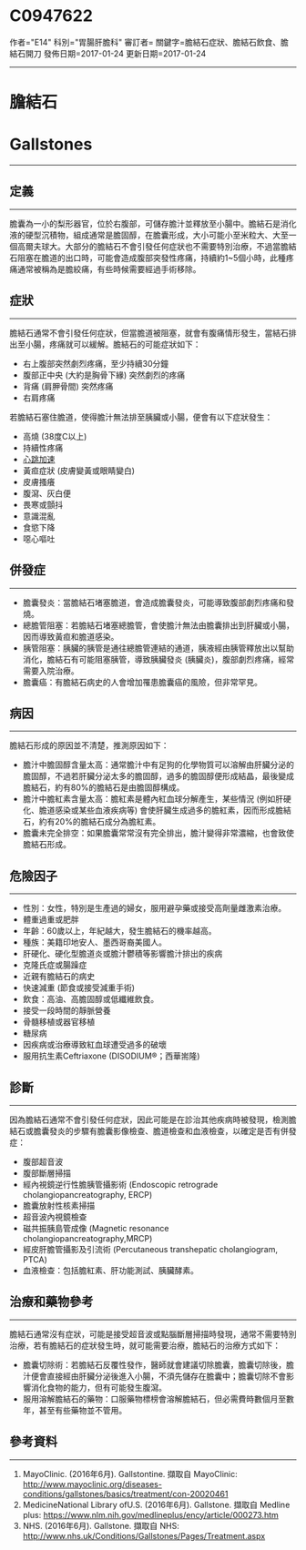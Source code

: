 # C0947622
作者="E14"
科別="胃腸肝膽科"
審訂者=
關鍵字=膽結石症狀、膽結石飲食、膽結石開刀
發佈日期=2017-01-24
更新日期=2017-01-24

----------
# 膽結石
# Gallstones
----------
## 定義
----------

膽囊為一小的梨形器官，位於右腹部，可儲存膽汁並釋放至小腸中。膽結石是消化液的硬型沉積物，組成通常是膽固醇，在膽囊形成，大小可能小至米粒大、大至一個高爾夫球大。大部分的膽結石不會引發任何症狀也不需要特別治療，不過當膽結石阻塞在膽道的出口時，可能會造成腹部突發性疼痛，持續約1~5個小時，此種疼痛通常被稱為是膽絞痛，有些時候需要經過手術移除。

## 症狀
----------

膽結石通常不會引發任何症狀，但當膽道被阻塞，就會有腹痛情形發生，當結石排出至小腸，疼痛就可以緩解。膽結石的可能症狀如下：

- 右上腹部突然劇烈疼痛，至少持續30分鐘
- 腹部正中央 (大約是胸骨下緣) 突然劇烈的疼痛
- 背痛 (肩胛骨間) 突然疼痛
- 右肩疼痛

若膽結石塞住膽道，使得膽汁無法排至胰臟或小腸，便會有以下症狀發生：

- 高燒 (38度C以上) 
- 持續性疼痛
- [心跳加速](C0039231-01)
- 黃疸症狀 (皮膚變黃或眼睛變白) 
- 皮膚搔癢
- 腹瀉、灰白便
- 畏寒或顫抖
- 意識混亂
- 食慾下降
- 噁心嘔吐
## 併發症
----------
- 膽囊發炎：當膽結石堵塞膽道，會造成膽囊發炎，可能導致腹部劇烈疼痛和發燒。
- 總膽管阻塞：若膽結石堵塞總膽管，會使膽汁無法由膽囊排出到肝臟或小腸，因而導致黃疸和膽道感染。
- 胰管阻塞：胰臟的胰管是通往總膽管連結的通道，胰液經由胰管釋放出以幫助消化，膽結石有可能阻塞胰管，導致胰臟發炎 (胰臟炎)，腹部劇烈疼痛，經常需要入院治療。
- 膽囊癌：有膽結石病史的人會增加罹患膽囊癌的風險，但非常罕見。
## 病因
----------

膽結石形成的原因並不清楚，推測原因如下：

- 膽汁中膽固醇含量太高：通常膽汁中有足狗的化學物質可以溶解由肝臟分泌的膽固醇，不過若肝臟分泌太多的膽固醇，過多的膽固醇便形成結晶，最後變成膽結石，約有80%的膽結石是由膽固醇構成。
- 膽汁中膽紅素含量太高：膽紅素是體內紅血球分解產生，某些情況 (例如肝硬化、膽道感染或某些血液疾病等) 會使肝臟生成過多的膽紅素，因而形成膽結石，約有20%的膽結石成分為膽紅素。
- 膽囊未完全排空：如果膽囊常常沒有完全排出，膽汁變得非常濃縮，也會致使膽結石形成。
## 危險因子
----------
- 性別：女性，特別是生產過的婦女，服用避孕藥或接受高劑量雌激素治療。
- 體重過重或肥胖
- 年齡：60歲以上，年紀越大，發生膽結石的機率越高。
- 種族：美籍印地安人、墨西哥裔美國人。
- 肝硬化、硬化型膽道炎或膽汁鬱積等影響膽汁排出的疾病
- 克隆氏症或腸躁症
- 近親有膽結石的病史
- 快速減重 (節食或接受減重手術) 
- 飲食：高油、高膽固醇或低纖維飲食。
- 接受一段時間的靜脈營養
- 骨髓移植或器官移植
- 糖尿病
- 因疾病或治療導致紅血球遭受過多的破壞
- 服用抗生素Ceftriaxone (DISODIUM®；西華耑隆)
## 診斷
----------

因為膽結石通常不會引發任何症狀，因此可能是在診治其他疾病時被發現，檢測膽結石或膽囊發炎的步驟有膽囊影像檢查、膽道檢查和血液檢查，以確定是否有併發症：

- 腹部超音波
- 腹部斷層掃描
- 經內視鏡逆行性膽胰管攝影術 (Endoscopic retrograde cholangiopancreatography, ERCP) 
- 膽囊放射性核素掃描
- 超音波內視鏡檢查
- 磁共振胰島管成像 (Magnetic resonance cholangiopancreatography,MRCP) 
- 經皮肝膽管攝影及引流術 (Percutaneous transhepatic cholangiogram, PTCA) 
- 血液檢查：包括膽紅素、肝功能測試、胰臟酵素。
## 治療和藥物參考
----------

膽結石通常沒有症狀，可能是接受超音波或點腦斷層掃描時發現，通常不需要特別治療，若有膽結石的症狀發生時，就可能需要治療，膽結石的治療方式如下：

- 膽囊切除術：若膽結石反覆性發作，醫師就會建議切除膽囊，膽囊切除後，膽汁便會直接經由肝臟分泌後進入小腸，不須先儲存在膽囊中；膽囊切除不會影響消化食物的能力，但有可能發生腹瀉。
- 服用溶解膽結石的藥物：口服藥物標榜會溶解膽結石，但必需費時數個月至數年，甚至有些藥物並不管用。
## 參考資料
----------
1. MayoClinic. (2016年6月). Gallstontine. 擷取自 MayoClinic: 
  http://www.mayoclinic.org/diseases-conditions/gallstones/basics/treatment/con-20020461
2. MedicineNational Library ofU.S. (2016年6月). Gallstone. 擷取自 Medline plus: 
  https://www.nlm.nih.gov/medlineplus/ency/article/000273.htm
3. NHS. (2016年6月). Gallstone. 擷取自 NHS: 
  http://www.nhs.uk/Conditions/Gallstones/Pages/Treatment.aspx

